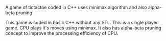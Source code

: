 A game of tictactoe coded in C++ uses minimax algorithm and also alpha-beta pruning

This game is coded in basic C++ without any STL. This is a single player game. CPU plays it's moves using minimax. It also has alpha-beta pruning concept to improve the processing efficiency of CPU.
